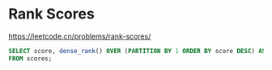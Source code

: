 # Rank Scores

https://leetcode.cn/problems/rank-scores/

```sql
SELECT score, dense_rank() OVER (PARTITION BY 1 ORDER BY score DESC) AS rank
FROM scores;
```
